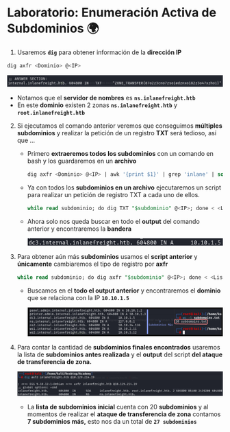 # Laboratorio: Enumeración Activa de Subdominios 🌍

1. Usaremos **`dig`** para obtener información de la **dirección IP**

```sql
dig axfr <Dominio> @<IP>
```

![TXT.PNG](./assets/Subdominios/01-txt.png)

- Notamos que el **servidor de nombres** es **`ns.inlanefreight.htb`**
- En este **dominio** existen 2 zonas **`ns.inlanefreight.htb`** y **`root.inlanefreight.htb`**

2. Si ejecutamos el comando anterior veremos que conseguimos **múltiples subdominios** y realizar la petición de un registro **TXT** será tedioso, así que …
    - Primero **extraeremos todos los subdominios** con un comando en bash y los guardaremos en un **archivo**
        ```sql
        dig axfr <Dominio> @<IP> | awk '{print $1}' | grep 'inlane' | sort -u | uniq > <Nombre Archivo>.txt
        ```
        
    - Ya con todos los **subdominios en un archivo** ejecutaremos un script para realizar un petición de registro TXT a cada uno de ellos.
        
        ```sql
        while read subdominio; do dig TXT "$subdominio" @<IP>; done < <Lista de Subdominios>.txt;
        ```
        
    - Ahora solo nos queda buscar en todo el **output** del comando anterior y encontraremos la **bandera**
        
        ![subdominio.PNG](./assets/Subdominios/02-subdominio.png)
        

3. Para obtener aún más **subdominios** usamos el **script anterior** y **únicamente** cambiaremos el tipo de registro por **axfr**
    
    ```sql
    while read subdominio; do dig axfr "$subdominio" @<IP>; done < <Lista de Subdominios>.txt;
    ```
    
    - Buscamos en el **todo el output anterior** y encontraremos el **dominio** que se relaciona con la IP **`10.10.1.5`**
        
        ![n_subdominios.PNG](./assets/Subdominios/03-n_subdominios.png)
        
4. Para contar la cantidad de **subdominios finales encontrados** usaremos la lista de **subdominios antes realizada** y el **output** del script **del ataque de transferencia de zona.**
    
    ![axfr.PNG](./assets/Subdominios/04-axfr.png)
    
    - La **lista de subdominios inicial** cuenta con 20 **subdominios** y al momentos de realizar el **ataque de transferencia de zona** contamos **7 subdominios más,** esto nos da un total de **`27 subdominios`**